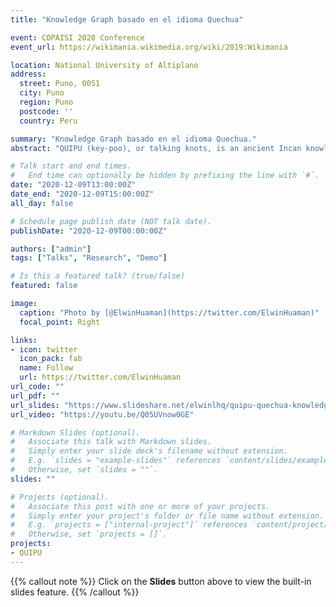 ```yaml
---
title: "Knowledge Graph basado en el idioma Quechua"

event: COPAISI 2020 Conference
event_url: https://wikimania.wikimedia.org/wiki/2019:Wikimania

location: National University of Altiplano
address:
  street: Puno, 0051
  city: Puno
  region: Puno
  postcode: ''
  country: Peru

summary: "Knowledge Graph basado en el idioma Quechua."
abstract: "QUIPU (key-poo), or talking knots, is an ancient Incan knowledge base and writing system, consisting of various type and colours of knots tied to a main cord, which represents both statistical (crops grown, taxes, workers, mines, etc.) and narrative information (stories and histories)."

# Talk start and end times.
#   End time can optionally be hidden by prefixing the line with `#`.
date: "2020-12-09T13:00:00Z"
date_end: "2020-12-09T15:00:00Z"
all_day: false

# Schedule page publish date (NOT talk date).
publishDate: "2020-12-09T00:00:00Z"

authors: ["admin"]
tags: ["Talks", "Research", "Demo"]

# Is this a featured talk? (true/false)
featured: false

image:
  caption: "Photo by [@ElwinHuaman](https://twitter.com/ElwinHuaman)"
  focal_point: Right

links:
- icon: twitter
  icon_pack: fab
  name: Follow
  url: https://twitter.com/ElwinHuaman
url_code: ""
url_pdf: ""
url_slides: "https://www.slideshare.net/elwinlhq/quipu-quechua-knowledge-graph-pilot-building-virtual-assistants-based-on-quechua-language"
url_video: "https://youtu.be/Q05UVnow0GE"

# Markdown Slides (optional).
#   Associate this talk with Markdown slides.
#   Simply enter your slide deck's filename without extension.
#   E.g. `slides = "example-slides"` references `content/slides/example-slides.md`.
#   Otherwise, set `slides = ""`.
slides: ""

# Projects (optional).
#   Associate this post with one or more of your projects.
#   Simply enter your project's folder or file name without extension.
#   E.g. `projects = ["internal-project"]` references `content/project/deep-learning/index.md`.
#   Otherwise, set `projects = []`.
projects:
- QUIPU
---
```


{{% callout note %}}
Click on the **Slides** button above to view the built-in slides feature.
{{% /callout %}}